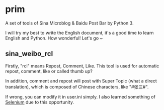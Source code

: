 prim
====
A set of tools of Sina Microblog & Baidu Post Bar by Python 3.


I will try my best to write the English document, it's a good time to learn English and Python. How wonderful! Let's go ~


## sina_weibo_rcl

Firstly, "rcl" means Repost, Comment, Like. This tool is used for automatic repost, comment, like or called thumb up?

In addition, comment and repost will post with Super Topic (what a direct translation), which is composed of Chinese characters, like "#张三#". 

If wrong, you can modify it in user.ini simply. I also learned something of [Selenium](https://seleniumhq.github.io/selenium/docs/api/py/index.html) due to this opportunity.
